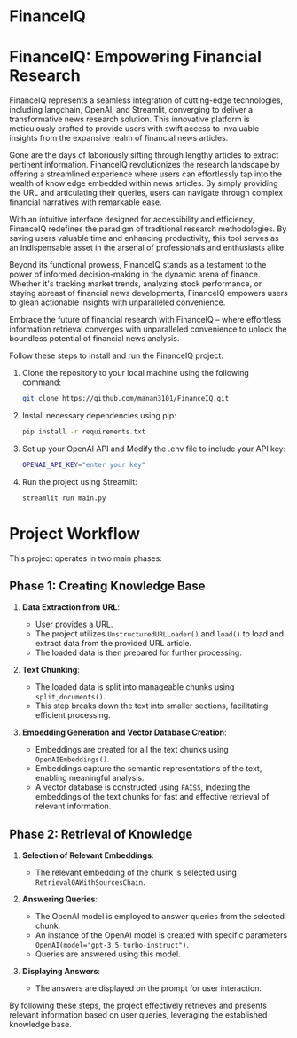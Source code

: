 # FinanceIQ

# FinanceIQ: Empowering Financial Research

FinanceIQ represents a seamless integration of cutting-edge technologies, including langchain, OpenAI, and Streamlit, converging to deliver a transformative news research solution. This innovative platform is meticulously crafted to provide users with swift access to invaluable insights from the expansive realm of financial news articles.

Gone are the days of laboriously sifting through lengthy articles to extract pertinent information. FinanceIQ revolutionizes the research landscape by offering a streamlined experience where users can effortlessly tap into the wealth of knowledge embedded within news articles. By simply providing the URL and articulating their queries, users can navigate through complex financial narratives with remarkable ease.

With an intuitive interface designed for accessibility and efficiency, FinanceIQ redefines the paradigm of traditional research methodologies. By saving users valuable time and enhancing productivity, this tool serves as an indispensable asset in the arsenal of professionals and enthusiasts alike.

Beyond its functional prowess, FinanceIQ stands as a testament to the power of informed decision-making in the dynamic arena of finance. Whether it's tracking market trends, analyzing stock performance, or staying abreast of financial news developments, FinanceIQ empowers users to glean actionable insights with unparalleled convenience.

Embrace the future of financial research with FinanceIQ – where effortless information retrieval converges with unparalleled convenience to unlock the boundless potential of financial news analysis.


Follow these steps to install and run the FinanceIQ project:
1. Clone the repository to your local machine using the following command:
   ```bash
   git clone https://github.com/manan3101/FinanceIQ.git
2. Install necessary dependencies using pip:
   ```bash
   pip install -r requirements.txt
3. Set up your OpenAI API and Modify the .env file to include your API key:
   ```bash
   OPENAI_API_KEY="enter your key"
4. Run the project using Streamlit:
   ```bash
   streamlit run main.py
   ```

# Project Workflow

This project operates in two main phases:

## Phase 1: Creating Knowledge Base

1. **Data Extraction from URL**:
   - User provides a URL.
   - The project utilizes `UnstructuredURLLoader()` and `load()` to load and extract data from the provided URL article.
   - The loaded data is then prepared for further processing.

2. **Text Chunking**:
   - The loaded data is split into manageable chunks using `split_documents()`.
   - This step breaks down the text into smaller sections, facilitating efficient processing.

3. **Embedding Generation and Vector Database Creation**:
   - Embeddings are created for all the text chunks using `OpenAIEmbeddings()`.
   - Embeddings capture the semantic representations of the text, enabling meaningful analysis.
   - A vector database is constructed using `FAISS`, indexing the embeddings of the text chunks for fast and effective retrieval of relevant information.

## Phase 2: Retrieval of Knowledge

1. **Selection of Relevant Embeddings**:
   - The relevant embedding of the chunk is selected using `RetrievalQAWithSourcesChain`.

2. **Answering Queries**:
   - The OpenAI model is employed to answer queries from the selected chunk.
   - An instance of the OpenAI model is created with specific parameters `OpenAI(model="gpt-3.5-turbo-instruct")`.
   - Queries are answered using this model.

3. **Displaying Answers**:
   - The answers are displayed on the prompt for user interaction.

By following these steps, the project effectively retrieves and presents relevant information based on user queries, leveraging the established knowledge base.
